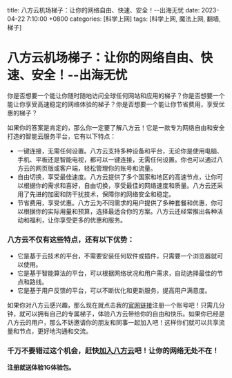 title: 八方云机场梯子：让你的网络自由、快速、安全！--出海无忧
date: 2023-04-22 7:10:00 +0800
categories: [科学上网]
tags: [科学上网, 魔法上网, 翻墙,梯子]
# 八方云机场梯子：让你的网络自由、快速、安全！--出海无忧
你是否想要一个能让你随时随地访问全球任何网站和应用的梯子？你是否想要一个能让你享受高速稳定的网络体验的梯子？你是否想要一个能让你节省费用，享受优惠的梯子？

如果你的答案是肯定的，那么你一定要了解八方云！它是一款专为网络自由和安全打造的智能云服务平台，它有以下特点：

- 一键连接，无需任何设置。八方云支持多种设备和平台，无论你是使用电脑、手机、平板还是智能电视，都可以一键连接，无需任何设置。你也可以通过八方云的网页版或客户端，轻松管理你的账号和流量。
- 自由切换，享受最佳速度。八方云提供了多个国家和地区的高速节点，让你可以根据你的需求和喜好，自由切换，享受最佳的网络速度和质量。八方云还采用了先进的加密和防干扰技术，保障你的网络安全和稳定。
- 节省费用，享受优惠。八方云为不同需求的用户提供了多种套餐和优惠，你可以根据你的实际用量和预算，选择最适合你的方案。八方云还经常推出各种活动和福利，让你享受更多的优惠和服务。

### 八方云不仅有这些特点，还有以下优势：

- 它是基于云技术的平台，不需要安装任何软件或插件，只需要一个浏览器就可以使用。
- 它是基于智能算法的平台，可以根据网络状况和用户需求，自动选择最佳的节点和路线。
- 它是基于用户反馈的平台，可以不断优化和更新服务，提高用户满意度。

如果你对八方云感兴趣，那么现在就点击我的[官网链接](https://cn.bafangyun.vip/#/register?code=K4sqLQvb)注册一个账号吧！只需几分钟，就可以拥有自己的专属梯子，体验八方云带给你的自由和快乐。如果你已经是八方云的用户，那么不妨邀请你的朋友和同事一起加入吧！这样你们就可以共享流量和节点，更好地沟通和交流。

### 千万不要错过这个机会，赶快[加入八方云](https://cn.bafangyun.vip/#/register?code=K4sqLQvb)吧！让你的网络无处不在！

**注册就送体验1G体验包。**
